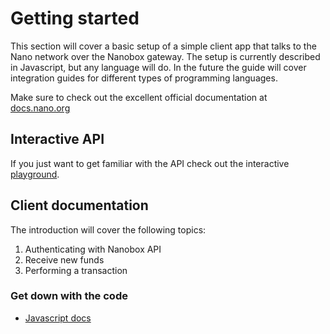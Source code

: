 # Getting started

This section will cover a basic setup of a simple client app
that talks to the Nano network over the Nanobox gateway. The setup is currently described
in Javascript, but any language will do. In the future the guide will cover integration guides 
for different types of programming languages.

Make sure to check out the excellent official documentation at [docs.nano.org](https://docs.nano.org/)

## Interactive API

If you just want to get familiar with the API check out the interactive [playground](/api-docs/nano-api/).

## Client documentation

The introduction will cover the following topics:

1. Authenticating with Nanobox API
2. Receive new funds
3. Performing a transaction

### Get down with the code

* [Javascript docs](/api-docs/js)
